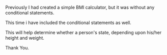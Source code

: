 Previously I had created a simple BMI calculator, but it was without any conditional statements.

This time i have included the conditional statements as well.

This will help determine whether a person's state, depending upon his/her height and weight.

Thank You.
